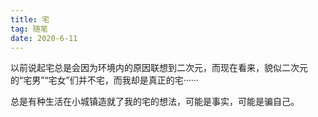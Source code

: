 ```yaml
---
title: 宅
tag: 随笔
date: 2020-6-11
---
```


以前说起宅总是会因为环境内的原因联想到二次元，而现在看来，貌似二次元的“宅男”“宅女”们并不宅，而我却是真正的宅······

总是有种生活在小城镇造就了我的宅的想法，可能是事实，可能是骗自己。